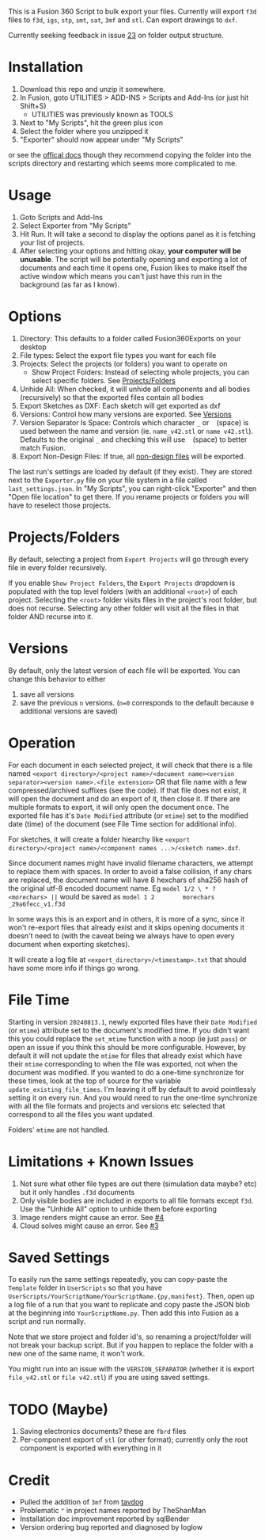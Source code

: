 This is a Fusion 360 Script to bulk export your files. Currently will export `f3d` files to `f3d`, `igs`, `stp`, `smt`, `sat`, `3mf` and `stl`. Can export drawings to `dxf`.

Currently seeking feedback in issue [23](https://github.com/aconz2/Fusion360Exporter/issues/23) on folder output structure.

# Installation

1) Download this repo and unzip it somewhere.
2) In Fusion, goto UTILITIES > ADD-INS > Scripts and Add-Ins (or just hit Shift+S)
   * UTILITIES was previously known as TOOLS
3) Next to "My Scripts", hit the green plus icon
4) Select the folder where you unzipped it
5) "Exporter" should now appear under "My Scripts"

or see the [offical docs](https://www.autodesk.com/support/technical/article/caas/sfdcarticles/sfdcarticles/How-to-install-an-ADD-IN-and-Script-in-Fusion-360.html) though they recommend copying the folder into the scripts directory and restarting which seems more complicated to me.

# Usage

1) Goto Scripts and Add-Ins
2) Select Exporter from "My Scripts"
3) Hit Run. It will take a second to display the options panel as it is fetching your list of projects.
4) After selecting your options and hitting okay, **your computer will be unusable**. The script will be potentially opening and exporting a lot of documents and each time it opens one, Fusion likes to make itself the active window which means you can't just have this run in the background (as far as I know).

# Options

1) Directory: This defaults to a folder called Fusion360Exports on your desktop
2) File types: Select the export file types you want for each file
3) Projects: Select the projects (or folders) you want to operate on
    * Show Project Folders: Instead of selecting whole projects, you can select specific folders. See [Projects/Folders](#ProjectsFolders)
4) Unhide All: When checked, it will unhide all components and all bodies (recursively) so that the exported files contain all bodies
5) Export Sketches as DXF: Each sketch will get exported as dxf
6) Versions: Control how many versions are exported. See [Versions](#Versions)
7) Version Separator Is Space: Controls which character `_` or ` ` (space) is used between the name and version (ie. `name_v42.stl` or `name v42.stl`). Defaults to the original `_` and checking this will use ` ` (space) to better match Fusion.
8) Export Non-Design Files: If true, all [non-design files](https://help.autodesk.com/view/PLM/ENU/?guid=UG-ATTTAB-ATTACHMENTS) will be exported.

The last run's settings are loaded by default (if they exist). They are stored next to the `Exporter.py` file on your file system in a file called `last_settings.json`. In "My Scripts", you can right-click "Exporter" and then "Open file location" to get there. If you rename projects or folders you will have to reselect those projects.

# Projects/Folders

By default, selecting a project from `Export Projects` will go through every file in every folder recursively.

If you enable `Show Project Folders`, the `Export Projects` dropdown is populated with the top level folders (with an additional `<root>`) of each project. Selecting the `<root>` folder visits files in the project's root folder, but does not recurse. Selecting any other folder will visit all the files in that folder AND recurse into it.

# Versions

By default, only the latest version of each file will be exported. You can change this behavior to either
1) save all versions
2) save the previous `n` versions. (`n=0` corresponds to the default because `0` additional versions are saved)

# Operation

For each document in each selected project, it will check that there is a file named `<export directory>/<project name>/<document name><version separator><version name>.<file extension>` OR that file name with a few compressed/archived suffixes (see the code). If that file does not exist, it will open the document and do an export of it, then close it. If there are multiple formats to export, it will only open the document once. The exported file has it's `Date Modified` attribute (or `mtime`) set to the modified date (time) of the document (see File Time section for additional info).

For sketches, it will create a folder hiearchy like `<export directory>/<project name>/<component names ...>/<sketch name>.dxf`.

Since document names might have invalid filename characters, we attempt to replace them with spaces. In order to avoid a false collision, if any chars are replaced, the document name will have 8 hexchars of sha256 hash of the original utf-8 encoded document name. Eg `model 1/2 \ * ? <morechars> ||` would be saved as `model 1 2        morechars    _29a6fecc_v1.f3d`

In some ways this is an export and in others, it is more of a sync, since it won't re-export files that already exist and it skips opening documents it doesn't need to (with the caveat being we always have to open every document when exporting sketches).

It will create a log file at `<export_directory>/<timestamp>.txt` that should have some more info if things go wrong.

# File Time

Starting in version `20240813.1`, newly exported files have their `Date Modified` (or `mtime`) attribute set to the document's modified time. If you didn't want this you could replace the `set_mtime` function with a noop (ie just `pass`) or open an issue if you think this should be more configurable. However, by default it will not update the `mtime` for files that already exist which have their `mtime` corresponding to when the file was exported, not when the document was modified. If you wanted to do a one-time synchronize for these times, look at the top of source for the variable `update_existing_file_times`. I'm leaving it off by default to avoid pointlessly setting it on every run. And you would need to run the one-time synchronize with all the file formats and projects and versions etc selected that correspond to all the files you want updated.

Folders' `mtime` are not handled.

# Limitations + Known Issues

1) Not sure what other file types are out there (simulation data maybe? etc) but it only handles `.f3d` documents
2) Only visible bodies are included in exports to all file formats except `f3d`. Use the "Unhide All" option to unhide them before exporting
3) Image renders might cause an error. See [#4](https://github.com/aconz2/Fusion360Exporter/issues/4)
4) Cloud solves might cause an error. See [#3](https://github.com/aconz2/Fusion360Exporter/issues/3)

# Saved Settings

To easily run the same settings repeatedly, you can copy-paste the `Template` folder in `UserScripts` so that you have `UserScripts/YourScriptName/YourScriptName.{py,manifest}`. Then, open up a log file of a run that you want to replicate and copy paste the JSON blob at the beginning into `YourScriptName.py`. Then add this into Fusion as a script and run normally.

Note that we store project and folder id's, so renaming a project/folder will not break your backup script. But if you happen to replace the folder with a new one of the same name, it won't work.

You might run into an issue with the `VERSION_SEPARATOR` (whether it is export `file_v42.stl` or `file v42.stl`) if you are using saved settings.

# TODO (Maybe)

1) Saving electronics documents? these are `fbrd` files
2) Per-component export of `stl` (or other format); currently only the root component is exported with everything in it

# Credit

* Pulled the addition of `3mf` from [tavdog](https://github.com/tavdog/Fusion360Exporter)
* Problematic `"` in project names reported by TheShanMan
* Installation doc improvement reported by sqlBender
* Version ordering bug reported and diagnosed by loglow